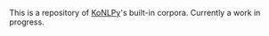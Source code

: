 This is a repository of [KoNLPy](http://github.com/e9t/konlpy)'s built-in corpora.
Currently a work in progress.
